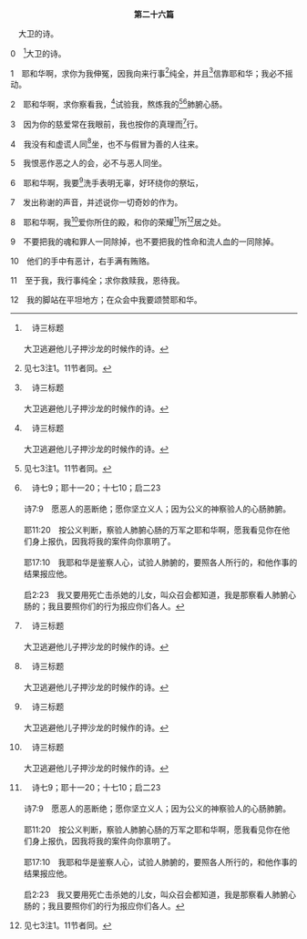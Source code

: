 <p style="text-align:center;font-weight:bold;">第二十六篇</p>

<a name="0">

<span id="spsm">　大卫的诗。

0　[^a]大卫的诗。

[^a]:　诗三标题<br><br>大卫逃避他儿子押沙龙的时候作的诗。

1　耶和华啊，求你为我伸冤，因我向来行事[^1]纯全，并且[^a]信靠耶和华；我必不摇动。

[^1]:见七3注1。11节者同。

[^a]:　林后一9<br><br>林后1:9　自己里面也断定是必死的，叫我们不信靠自己，只信靠那叫死人复活的神；

2　耶和华啊，求你察看我，[^a]试验我，熬炼我的[^1][^b]肺腑心肠。

[^1]:直译，肾和心。

[^a]:　诗十七3；六六10；一三九23；林前三13；彼前一7<br><br>诗17:3　你已经试验我的心；你在夜间鉴察我；你熬炼我，却找不着什么。我立志使我口中没有过犯。<br><br>诗66:10　神啊，你曾试验我们，熬炼我们，如熬炼银子一样。<br><br>诗139:23　神啊，求你鉴察我，知道我的心；试炼我，知道我的思虑；<br><br>林前3:13　各人的工程必然显露，因为那日子要将它指明出来；它要在火中被揭露，这火要试验各人的工程是哪一种的。<br><br>彼前1:7　叫你们信心所受的试验，比那经过火的试验仍会毁坏之金子的试验，更为宝贵，可以在耶稣基督显现的时候，显为可得称赞、荣耀和尊贵的；

[^b]:　诗七9；耶十一20；十七10；启二23<br><br>诗7:9　愿恶人的恶断绝；愿你坚立义人；因为公义的神察验人的心肠肺腑。<br><br>耶11:20　按公义判断，察验人肺腑心肠的万军之耶和华啊，愿我看见你在他们身上报仇，因我将我的案件向你禀明了。<br><br>耶17:10　我耶和华是鉴察人心，试验人肺腑的，要照各人所行的，和他作事的结果报应他。<br><br>启2:23　我又要用死亡击杀她的儿女，叫众召会都知道，我是那察看人肺腑心肠的；我且要照你们的行为报应你们各人。

3　因为你的慈爱常在我眼前，我也按你的真理而[^a]行。

[^a]:　约贰4；约叁3～4<br><br>约贰1:4　我看到你的儿女，有照着我们从父所受的诫命，在真理中行事为人的，就大大欢乐。<br><br>约叁1:3　有弟兄来见证你持守真理，就是你在真理中行事为人，我就大大欢乐。<br><br>约叁1:4　我听见我的儿女们在真理中行事为人，我的喜乐就没有比这个更大的。

4　我没有和虚谎人同[^a]坐，也不与假冒为善的人往来。

[^a]:　诗一1；耶十五17<br><br>诗1:1　不从恶人的计谋，不站罪人的道路，不坐亵慢人的座位；<br><br>耶15:17　我没有坐在亵慢人的会中，我也没有欢乐。我因你的手独自坐着；因你使我满了愤恨。

5　我恨恶作恶之人的会，必不与恶人同坐。

6　耶和华啊，我要[^a]洗手表明无辜，好环绕你的祭坛，

[^a]:　诗七三13；参太二七24<br><br>诗73:13　我实在徒然洁净了我的心，徒然洗手表明无辜；<br><br>太27:24　彼拉多见无济于事，反要生乱，就拿水在群众面前洗手，说，流这人的血，罪不在我，你们自己看着办吧。

7　发出称谢的声音，并述说你一切奇妙的作为。

8　耶和华啊，我[^a]爱你所住的殿，和你的荣耀[^b]所[^1]居之处。

[^1]:在此，居是停留以显明。当以色列人立起帐幕，并他们把圣殿建造起来时，神的荣耀降在帐幕和圣殿上，居住在那里，停留在那里，向百姓显出(出四十33～35，王上八10～11)。今天召会乃是神的荣耀所居住而得以显出之处(弗三21)。

[^a]:　代上二九3；诗二三6；二七4；八四1～2；一二二1；参诗一三二13～14<br><br>代上29:3　且因我爱慕我神的殿，就在我已预备建造圣殿的材料之外，又将我自己积蓄的金银献上，建造我神的殿，<br><br>诗23:6　我一生一世必有恩惠慈爱随着我，我且要住在耶和华的殿中，直到永远。<br><br>诗27:4　有一件事，我曾求耶和华，我仍要寻求；就是一生一世住在耶和华的殿中，瞻仰祂的荣美，在祂的殿里求问。<br><br>诗84:1　可拉子孙的诗，交与歌咏长；用迦特乐器。<br><br>万军之耶和华啊，你的居所何等可爱！<br><br>诗84:2　我的魂羡慕，甚至渴想耶和华的院宇；我的心肠，我的肉体，向活神呼吁。<br><br>诗122:1　大卫的上行之歌。<br><br>人对我说，我们往耶和华的殿去，我就欢喜。<br><br>诗132:13　因为耶和华拣选了锡安，愿意当作自己的居所，<br><br>诗132:14　说，这是我永远安息之所；我要住在这里，因为是我所愿意的。

[^b]:　出四十34～35；代下五14<br><br>出40:34　当时，云彩遮盖会幕，耶和华的荣光充满了帐幕。<br><br>出40:35　摩西不能进会幕，因为云彩停在其上，并且耶和华的荣光充满了帐幕。<br><br>代下5:14　因着那云的缘故，祭司不能站立供职，因为耶和华的荣光充满了神的殿。

9　不要把我的魂和罪人一同除掉，也不要把我的性命和流人血的一同除掉。

10　他们的手中有恶计，右手满有贿赂。

11　至于我，我行事纯全；求你救赎我，恩待我。

12　我的脚站在平坦地方；在众会中我要颂赞耶和华。
